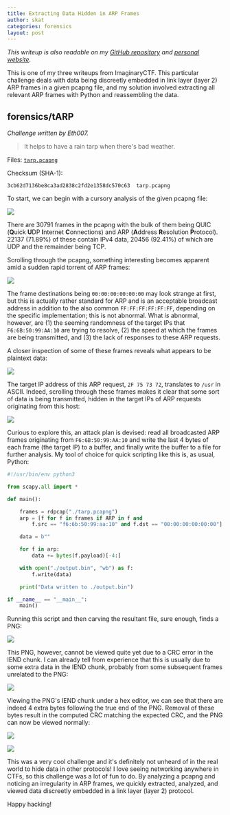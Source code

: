 ```yaml
---
title: Extracting Data Hidden in ARP Frames
author: skat
categories: forensics
layout: post
---
```


*This writeup is also readable on my [GitHub repository](https://github.com/shawnduong/zero-to-hero-hacking/blob/master/writeups/closed/2022-imaginaryctf.md) and [personal website](https://shawnd.xyz/blog/2022-07-28/Extracting-Data-Hidden-in-ARP-Frames).*

This is one of my three writeups from ImaginaryCTF. This particular challenge deals with data being discreetly embedded in link layer (layer 2) ARP frames in a given pcapng file, and my solution involved extracting all relevant ARP frames with Python and reassembling the data.

## forensics/tARP

*Challenge written by Eth007.*

> It helps to have a rain tarp when there's bad weather.

Files: [`tarp.pcapng`](/uploads/2022-07-25/01/tarp.pcapng)

Checksum (SHA-1):

```
3cb62d7136be8ca3ad2838c2fd2e1358dc570c63  tarp.pcapng
```

To start, we can begin with a cursory analysis of the given pcapng file:

![](/uploads/2022-07-25/01/img00.png)

There are 30791 frames in the pcapng with the bulk of them being QUIC (**Q**uick **U**DP **I**nternet **C**onnections) and ARP (**A**ddress **R**esolution **P**rotocol). 22137 (71.89%) of these contain IPv4 data, 20456 (92.41%) of which are UDP and the remainder being TCP.

Scrolling through the pcapng, something interesting becomes apparent amid a sudden rapid torrent of ARP frames:

![](/uploads/2022-07-25/01/img01.png)

The frame destinations being `00:00:00:00:00:00` may look strange at first, but this is actually rather standard for ARP and is an acceptable broadcast address in addition to the also common `FF:FF:FF:FF:FF:FF`, depending on the specific implementation; this is not abnormal. What *is* abnormal, however, are (1) the seeming randomness of the target IPs that `F6:6B:50:99:AA:10` are trying to resolve, (2) the speed at which the frames are being transmitted, and (3) the lack of responses to these ARP requests.

A closer inspection of some of these frames reveals what appears to be plaintext data:

![](/uploads/2022-07-25/01/img02.png)

The target IP address of this ARP request, `2F 75 73 72`, translates to `/usr` in ASCII. Indeed, scrolling through these frames makes it clear that some sort of data is being transmitted, hidden in the target IPs of ARP requests originating from this host:

![](/uploads/2022-07-25/01/img03.gif)

Curious to explore this, an attack plan is devised: read all broadcasted ARP frames originating from `F6:6B:50:99:AA:10` and write the last 4 bytes of each frame (the target IP) to a buffer, and finally write the buffer to a file for further analysis. My tool of choice for quick scripting like this is, as usual, Python:

```python
#!/usr/bin/env python3

from scapy.all import *

def main():

    frames = rdpcap("./tarp.pcapng")
    arp = [f for f in frames if ARP in f and
        f.src == "f6:6b:50:99:aa:10" and f.dst == "00:00:00:00:00:00"]

    data = b""

    for f in arp:
        data += bytes(f.payload)[-4:]

    with open("./output.bin", "wb") as f:
        f.write(data)

    print("Data written to ./output.bin")

if __name__ == "__main__":
    main()
```

Running this script and then carving the resultant file, sure enough, finds a PNG:

![](/uploads/2022-07-25/01/img04.png)

This PNG, however, cannot be viewed quite yet due to a CRC error in the IEND chunk. I can already tell from experience that this is usually due to some extra data in the IEND chunk, probably from some subsequent frames unrelated to the PNG:

![](/uploads/2022-07-25/01/img05.png)

Viewing the PNG's IEND chunk under a hex editor, we can see that there are indeed 4 extra bytes following the true end of the PNG. Removal of these bytes result in the computed CRC matching the expected CRC, and the PNG can now be viewed normally:

![](/uploads/2022-07-25/01/img06.png)

![](/uploads/2022-07-25/01/img07.png)

This was a very cool challenge and it's definitely not unheard of in the real world to hide data in other protocols! I love seeing networking anywhere in CTFs, so this challenge was a lot of fun to do. By analyzing a pcapng and noticing an irregularity in ARP frames, we quickly extracted, analyzed, and viewed data discreetly embedded in a link layer (layer 2) protocol.

Happy hacking!
